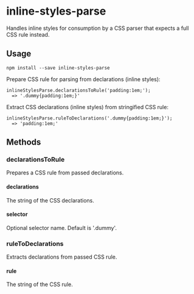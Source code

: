 # inline-styles-parse
Handles inline styles for consumption by a CSS parser that expects a full CSS rule instead.


## Usage
````
npm install --save inline-styles-parse
````


Prepare CSS rule for parsing from declarations (inline styles):
````
inlineStylesParse.declarationsToRule('padding:1em;');
  => '.dummy{padding:1em;}'
````

Extract CSS declarations (inline styles) from stringified CSS rule:
````
inlineStylesParse.ruleToDeclarations('.dummy{padding:1em;}');
  => 'padding:1em;'
````


## Methods
### declarationsToRule
Prepares a CSS rule from passed declarations.
#### declarations
The string of the CSS declarations.
#### selector
Optional selector name. Default is '.dummy'.


### ruleToDeclarations
Extracts declarations from passed CSS rule.
#### rule
The string of the CSS rule.
